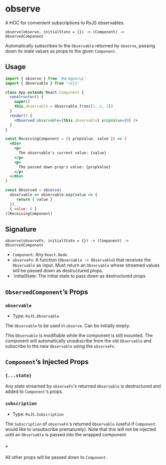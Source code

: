 # observe

A HOC for convenient subscriptions to RxJS observables.

`observe(observe, initialState = {}) -> (Component) -> ObservedComponent`

Automatically subscribes to the `Observable` returned by `observe`, passing down its state values as props to the given `Component`.

## Usage

```jsx
import { observe } from '@aragon/ui'
import { Observable } from 'rxjs'

class App extends React.Component {
  constructor() {
    super()
    this.observable = Observable.from([1, 2, 3])
  }
  render() {
    <Observed observable={this.observable} propValue={0} />
  }
}

const ReceivingComponent = ({ propValue, value }) => (
  <div>
    <p>
      The observable's current value: {value}
    </p>
    <p>
      The passed down prop's value: {propValue}
    </p>
  </div>
)

const Observed = observe(
  observable => observable.map(value => {
     return { value }
  }),
  { value: 0 }
)(ReceivingComponent)
```

## Signature

`observe(observeFn, initialState = {}) -> (Component) -> ObservedComponent`

- `Component`: Any `React.Node`
- `observeFn`: A function (`Observable -> Observable`) that receives the `Observable` as input. Must return an `Observable` whose streamed values will be passed down as destructured props.
- `initialState: The initial state to pass down as destructured props

## `ObservedComponent`’s Props

### `observable`

- Type: `RxJS.Observable`

The `Observable` to be used in `observe`. Can be initially empty.

This `Observable` is modifiable while the component is still mounted. The component will automatically unsubscribe from the old `Observable` and subscribe to the new `Observable` using the `observeFn`.

## `Component`’s Injected Props

### `{...state}`

Any state streamed by `observeFn`'s returned `Observable` is destructured and added to `Component`'s props.

### `subscription`

- Type: `RxJS.Subscription`

The `Subscription` of `observeFn`'s returned `Observable` (useful if `Component` would like to unsubscribe prematurely). Note that this will not be injected until an `Observable` is passed into the wrapped component.

### `*`

All other props will be passed down to `Component`.
